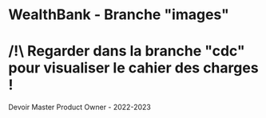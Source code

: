 # WealthBank - Branche "images"
# /!\ Regarder dans la branche "cdc" pour visualiser le cahier des charges !
Devoir Master Product Owner - 2022-2023


